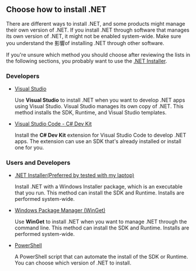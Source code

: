 ## Choose how to install .NET

There are different ways to install .NET, and some products might manage their own version of .NET. If you install .NET through software that manages its own version of .NET, it might not be enabled system-wide. Make sure you understand the 影響of installing .NET through other software.

If you're unsure which method you should choose after reviewing the lists in the following sections, you probably want to use the [.NET Installer](https://learn.microsoft.com/en-us/dotnet/core/install/windows?WT.mc_id=dotnet-35129-website#net-installer).

[](https://learn.microsoft.com/en-us/dotnet/core/install/windows?WT.mc_id=dotnet-35129-website#developers)

### Developers

- [Visual Studio](https://learn.microsoft.com/en-us/dotnet/core/install/windows?WT.mc_id=dotnet-35129-website#install-with-visual-studio)
    
    Use **Visual Studio** to install .NET when you want to develop .NET apps using Visual Studio. Visual Studio manages its own copy of .NET. This method installs the SDK, Runtime, and Visual Studio templates.
    
- [Visual Studio Code - C# Dev Kit](https://learn.microsoft.com/en-us/dotnet/core/install/windows?WT.mc_id=dotnet-35129-website#install-with-visual-studio-code)
    
    Install the **C# Dev Kit** extension for Visual Studio Code to develop .NET apps. The extension can use an SDK that's already installed or install one for you.
    

[](https://learn.microsoft.com/en-us/dotnet/core/install/windows?WT.mc_id=dotnet-35129-website#users-and-developers)

### Users and Developers

- [.NET Installer(Preferred by tested with my laptop)](https://learn.microsoft.com/en-us/dotnet/core/install/windows?WT.mc_id=dotnet-35129-website#net-installer)
    
    Install .NET with a Windows Installer package, which is an executable that you run. This method can install the SDK and Runtime. Installs are performed system-wide.
    
- [Windows Package Manager (WinGet)](https://learn.microsoft.com/en-us/dotnet/core/install/windows?WT.mc_id=dotnet-35129-website#install-with-windows-package-manager-winget)
    
    Use **WinGet** to install .NET when you want to manage .NET through the command line. This method can install the SDK and Runtime. Installs are performed system-wide.
    
- [PowerShell](https://learn.microsoft.com/en-us/dotnet/core/install/windows?WT.mc_id=dotnet-35129-website#install-with-powershell)
    
    A PowerShell script that can automate the install of the SDK or Runtime. You can choose which version of .NET to install.
